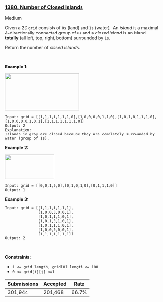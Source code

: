 ### [1380. Number of Closed Islands](https://leetcode.com/problems/number-of-closed-islands/)

Medium

Given a 2D `` grid `` consists of `` 0s `` (land) and `` 1s `` (water).  An _island_ is a maximal 4-directionally connected group of <code><font face="monospace">0</font>s</code> and a _closed island_ is an island __totally__ (all left, top, right, bottom) surrounded by `` 1s. ``

Return the number of _closed islands_.

 

<strong class="example">Example 1:</strong>

<img alt="" src="https://assets.leetcode.com/uploads/2019/10/31/sample_3_1610.png" style="width: 240px; height: 120px;"/>

```
Input: grid = [[1,1,1,1,1,1,1,0],[1,0,0,0,0,1,1,0],[1,0,1,0,1,1,1,0],[1,0,0,0,0,1,0,1],[1,1,1,1,1,1,1,0]]
Output: 2
Explanation: 
Islands in gray are closed because they are completely surrounded by water (group of 1s).
```

<strong class="example">Example 2:</strong>

<img alt="" src="https://assets.leetcode.com/uploads/2019/10/31/sample_4_1610.png" style="width: 160px; height: 80px;"/>

```
Input: grid = [[0,0,1,0,0],[0,1,0,1,0],[0,1,1,1,0]]
Output: 1
```

<strong class="example">Example 3:</strong>

```
Input: grid = [[1,1,1,1,1,1,1],
               [1,0,0,0,0,0,1],
               [1,0,1,1,1,0,1],
               [1,0,1,0,1,0,1],
               [1,0,1,1,1,0,1],
               [1,0,0,0,0,0,1],
               [1,1,1,1,1,1,1]]
Output: 2
```

 

__Constraints:__

*   `` 1 <= grid.length, grid[0].length <= 100 ``
*   `` 0 <= grid[i][j] <=1 ``

| Submissions    | Accepted     | Rate   |
| -------------- | ------------ | ------ |
| 301,944 | 201,468 | 66.7% |